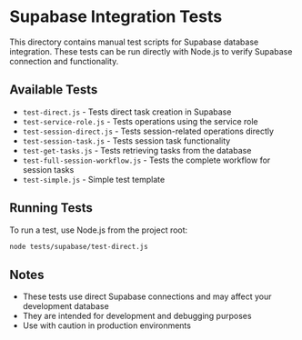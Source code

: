 # Supabase Integration Tests

This directory contains manual test scripts for Supabase database integration. These tests can be run directly with Node.js to verify Supabase connection and functionality.

## Available Tests

- `test-direct.js` - Tests direct task creation in Supabase
- `test-service-role.js` - Tests operations using the service role
- `test-session-direct.js` - Tests session-related operations directly
- `test-session-task.js` - Tests session task functionality
- `test-get-tasks.js` - Tests retrieving tasks from the database
- `test-full-session-workflow.js` - Tests the complete workflow for session tasks
- `test-simple.js` - Simple test template

## Running Tests

To run a test, use Node.js from the project root:

```bash
node tests/supabase/test-direct.js
```

## Notes

- These tests use direct Supabase connections and may affect your development database
- They are intended for development and debugging purposes
- Use with caution in production environments 